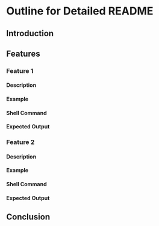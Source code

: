 # Outline for Detailed README

## Introduction

## Features

### Feature 1

#### Description

#### Example

#### Shell Command

#### Expected Output

### Feature 2

#### Description

#### Example

#### Shell Command

#### Expected Output

## Conclusion

